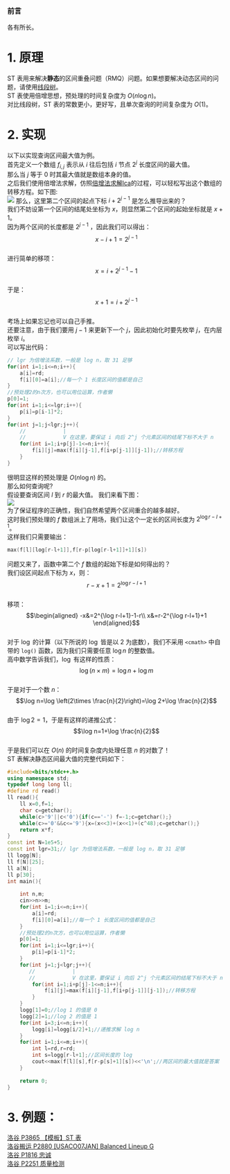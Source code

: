 ### 前言  
各有所长。  
# 1. 原理 
ST 表用来解决**静态**的区间重叠问题（RMQ）问题。如果想要解决动态区间的问题，请使用[线段树](https://www.luogu.com.cn/blog/home-sunningyi/xian-duan-shu)。  
ST 表使用倍增思想，预处理的时间复杂度为 $O(n\log n)$。  
对比线段树，ST 表的常数更小，更好写，且单次查询的时间复杂度为 $O(1)$。  

# 2. 实现  
以下以实现查询区间最大值为例。  
首先定义一个数组 $f_{i,j}$ 表示从 $i$ 往后包括 $i$ 节点 $2^j$ 长度区间的最大值。  
那么当 $j$ 等于 $0$ 时其最大值就是数组本身的值。  
之后我们使用倍增法求解，仿照[倍增法求解lca](https://www.luogu.com.cn/blog/home-sunningyi/shu-shang-zui-jin-gong-gong-zu-xian-lca)的过程，可以轻松写出这个数组的转移方程。如下图:    
![](https://cdn.luogu.com.cn/upload/image_hosting/okeocosa.png)
那么，这里第二个区间的起点下标 $i+2^{j-1}$ 是怎么推导出来的？  
我们不妨设第一个区间的结尾处坐标为 $x$，则显然第二个区间的起始坐标就是 $x+1$。  
因为两个区间的长度都是 $2^{j-1}$ ，因此我们可以得出：  
$$x-i+1=2^{j-1}$$  
进行简单的移项：  
$$x=i+2^{j-1}-1$$  
于是：  
$$x+1=i+2^{j-1}$$  
考场上如果忘记也可以自己手推。  
还要注意，由于我们要用 $j-1$ 来更新下一个 $j$，因此初始化时要先枚举 $j$，在内层枚举 $i$。  
可以写出代码：  
```cpp
// lgr 为倍增法系数，一般是 log n，取 31 足够
for(int i=1;i<=n;i++){
	a[i]=rd;
	f[i][0]=a[i];//每一个 1 长度区间的值都是自己
}
//预处理2的n次方，也可以用位运算，作者懒
p[0]=1;
for(int i=1;i<=lgr;i++){
	p[i]=p[i-1]*2;
}
for(int j=1;j<lgr;j++){
    //            |
    //            V 在这里，要保证 i 向后 2^j 个元素区间的结尾下标不大于 n
	for(int i=1;i+p[j]-1<=n;i++){
		f[i][j]=max(f[i][j-1],f[i+p[j-1]][j-1]);//转移方程
	}
}
```
  
很明显这样的预处理是 $O(n\log n)$ 的。  
那么如何查询呢?  
假设要查询区间 $l$ 到 $r$ 的最大值。
我们来看下图：  
![](https://cdn.luogu.com.cn/upload/image_hosting/tkub9u6h.png)  
为了保证程序的正确性，我们自然希望两个区间重合的越多越好。  
这时我们预处理的 $f$ 数组派上了用场，我们让这个一定长的区间长度为 $2^{\log r-l+1}$。  
这样我们只需要输出：  
```cpp
max(f[l][log[r-l+1]],f[r-p[log[r-l+1]]+1][s])
```  
问题又来了，函数中第二个 $f$ 数组的起始下标是如何得出的？  
我们设区间起点下标为 $x$，则：  
$$r-x+1=2^{\log r-l+1}$$  
移项：  
$$\begin{aligned}
    -x&=2^{\log r-l+1}-1-r\\
    x&=r-2^{\log r-l+1}+1
\end{aligned}$$  
对于 $\log$ 的计算（以下所说的 $\log$ 皆是以 $2$ 为底数），我们不采用 `<cmath>` 中自带的 `log()` 函数，因为我们只需要任意 $\log n$ 的整数值。  
高中数学告诉我们，$\log$ 有这样的性质：  
$$\log (n\times m)=\log n+\log m$$  
于是对于一个数 $n$：  
$$\log n=\log \left(2\times \frac{n}{2}\right)=\log 2+\log \frac{n}{2}$$   
由于 $\log 2=1$，于是有这样的递推公式：  
$$\log n=1+\log \frac{n}{2}$$  
于是我们可以在 $O(n)$ 的时间复杂度内处理任意 $n$ 的对数了！  
ST 表解决静态区间最大值的完整代码如下：  
```cpp
#include<bits/stdc++.h>
using namespace std;
typedef long long ll;
#define rd read()
ll read(){
	ll x=0,f=1;
	char c=getchar();
	while(c>'9'||c<'0'){if(c=='-') f=-1;c=getchar();}
	while(c>='0'&&c<='9'){x=(x<<3)+(x<<1)+(c^48);c=getchar();}
	return x*f;
}
const int N=1e5+5;
const int lgr=31;// lgr 为倍增法系数，一般是 log n，取 31 足够
ll logg[N];
ll f[N][25];
ll a[N];
ll p[30];
int main(){
	
	int n,m;
	cin>>n>>m;
	for(int i=1;i<=n;i++){
		a[i]=rd;
		f[i][0]=a[i];//每一个 1 长度区间的值都是自己
	}
	//预处理2的n次方，也可以用位运算，作者懒
	p[0]=1;
	for(int i=1;i<=lgr;i++){
		p[i]=p[i-1]*2;
	}
	for(int j=1;j<lgr;j++){
 	   //            |
 	   //            V 在这里，要保证 i 向后 2^j 个元素区间的结尾下标不大于 n
		for(int i=1;i+p[j]-1<=n;i++){
			f[i][j]=max(f[i][j-1],f[i+p[j-1]][j-1]);//转移方程
		}
	}
	logg[1]=0;//log 1 的值是 0 
	logg[2]=1;//log 2 的值是 1 
	for(int i=3;i<=n;i++){
		logg[i]=logg[i/2]+1;//递推求解 log n 
	}
	for(int i=1;i<=m;i++){
		int l=rd,r=rd;
		int s=logg[r-l+1];//区间长度的 log 
		cout<<max(f[l][s],f[r-p[s]+1][s])<<'\n';//两区间的最大值就是答案 
	}
	
	return 0;
}
```  
# 3. 例题：  
[洛谷 P3865 【模板】ST 表](https://www.luogu.com.cn/problem/P3865)  
[洛谷搬运 P2880 [USACO07JAN] Balanced Lineup G](https://www.luogu.com.cn/problem/P2880)  
[洛谷 P1816 忠诚](https://www.luogu.com.cn/problem/P1816)  
[洛谷 P2251 质量检测](https://www.luogu.com.cn/problem/P2251)